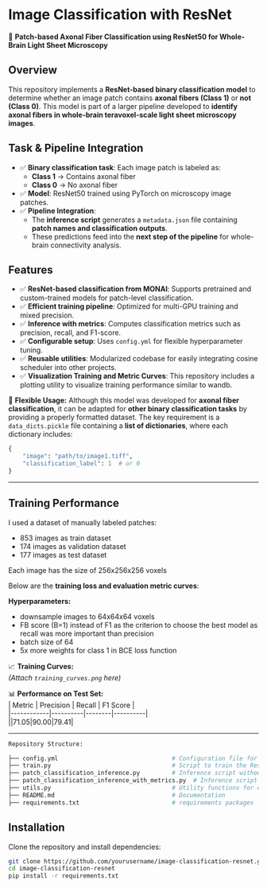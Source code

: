 # Image Classification with ResNet  

🔬 **Patch-based Axonal Fiber Classification using ResNet50 for Whole-Brain Light Sheet Microscopy**  

## Overview  
This repository implements a **ResNet-based binary classification model** to determine whether an image patch contains **axonal fibers (Class 1)** or **not (Class 0)**. This model is part of a larger pipeline developed to **identify axonal fibers in whole-brain teravoxel-scale light sheet microscopy images**.  

## Task & Pipeline Integration  
- ✅ **Binary classification task**: Each image patch is labeled as:  
  - **Class 1** → Contains axonal fiber  
  - **Class 0** → No axonal fiber  
- ✅ **Model**: ResNet50 trained using PyTorch on microscopy image patches.  
- ✅ **Pipeline Integration**:  
  - The **inference script** generates a `metadata.json` file containing **patch names and classification outputs**.  
  - These predictions feed into the **next step of the pipeline** for whole-brain connectivity analysis.  

## Features  
- ✅ **ResNet-based classification from MONAI**: Supports pretrained and custom-trained models for patch-level classification.  
- ✅ **Efficient training pipeline**: Optimized for multi-GPU training and mixed precision.  
- ✅ **Inference with metrics**: Computes classification metrics such as precision, recall, and F1-score.  
- ✅ **Configurable setup**: Uses `config.yml` for flexible hyperparameter tuning.  
- ✅ **Reusable utilities**: Modularized codebase for easily integrating cosine scheduler into other projects.
- ✅ **Visualization Training and Metric Curves**: This repository includes a plotting utility to visualize training performance similar to wandb.

🚀 **Flexible Usage:** Although this model was developed for **axonal fiber classification**, it can be adapted for **other binary classification tasks** by providing a properly formatted dataset. The key requirement is a `data_dicts.pickle` file containing a **list of dictionaries**, where each dictionary includes:  
```python
{
    "image": "path/to/image1.tiff",
    "classification_label": 1  # or 0
}
```
---

## Training Performance  

I used a dataset of manually labeled patches: 
- 853  images as train dataset 
- 174  images as validation dataset 
- 177  images as test dataset

Each image has the size of 256x256x256 voxels

Below are the **training loss and evaluation metric curves**:  

**Hyperparameters:**
- downsample images to 64x64x64 voxels
- FB score (B=1) instead of F1 as the criterion to choose the best model as recall was more important than precision
- batch size of 64
- 5x more weights for class 1 in BCE loss function
   
📈 **Training Curves:**  
_(Attach `training_curves.png` here)_  

📊 **Performance on Test Set:**  
| Metric     | Precision | Recall | F1 Score |  
|------------|----------|--------|----------|  
||71.05|90.00|79.41|  


---
```bash
Repository Structure:

├── config.yml                                # Configuration file for training and inference  
├── train.py                                  # Script to train the ResNet model  
├── patch_classification_inference.py         # Inference script without metrics  
├── patch_classification_inference_with_metrics.py  # Inference script with evaluation metrics  
├── utils.py                                  # Utility functions for cosine scheduler
├── README.md                                 # Documentation  
├── requirements.txt                          # requirements packages  
```

## Installation  
Clone the repository and install dependencies:  
```bash
git clone https://github.com/yourusername/image-classification-resnet.git
cd image-classification-resnet
pip install -r requirements.txt
```

